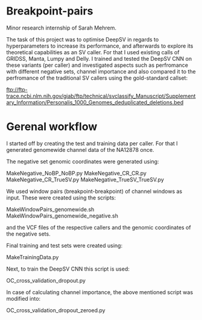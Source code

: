 # Breakpoint-pairs
Minor research internship of Sarah Mehrem.

The task of this project was to optimise DeepSV in regards to hyperparameters to increase its performance, and afterwards to explore its theoretical capabilities as an SV caller.
For that I used existing calls of GRIDSS, Manta, Lumpy and Delly. I trained and tested the DeepSV CNN on these variants (per caller) and investigated aspects such as perfromance with different
negative sets, channel importance and also compared it to the perfromance of the traditional SV callers using the gold-standard callset:

ftp://ftp-trace.ncbi.nlm.nih.gov/giab/ftp/technical/svclassify_Manuscript/Supplementary_Information/Personalis_1000_Genomes_deduplicated_deletions.bed



# Gerenal workflow

I started off by creating the test and training data per caller. For that I generated genomewide channel data of the NA12878 once.


The negative set genomic coordinates were generated using:

MakeNegative_NoBP_NoBP.py
MakeNegative_CR_CR.py
MakeNegative_CR_TrueSV.py
MakeNegative_TrueSV_TrueSV.py 

We used window pairs (breakpoint-breakpoint) of channel windows as input. These were created using the scripts:

MakeWindowPairs_genomewide.sh
MakeWindowPairs_genomewide_negative.sh	

and the VCF files of the respective callers and the genomic coordinates of the negative sets.



Final training and test sets were created using:

MakeTrainingData.py



Next, to train the DeepSV CNN this script is used:

OC_cross_validation_dropout.py

In case of calculating channel importance, the above mentioned script was modified into:

OC_cross_validation_dropout_zeroed.py



